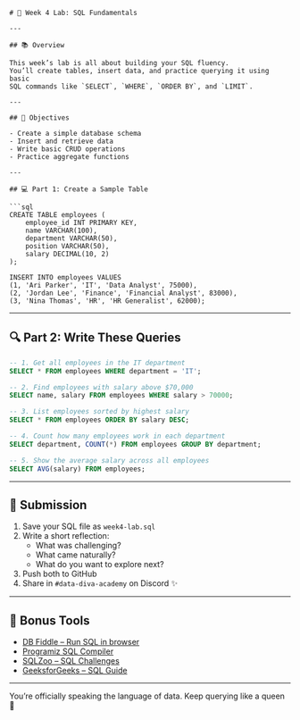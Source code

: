 ```
# 🧪 Week 4 Lab: SQL Fundamentals

---

## 📚 Overview

This week’s lab is all about building your SQL fluency.  
You’ll create tables, insert data, and practice querying it using basic 
SQL commands like `SELECT`, `WHERE`, `ORDER BY`, and `LIMIT`.

---

## 🎯 Objectives

- Create a simple database schema  
- Insert and retrieve data  
- Write basic CRUD operations  
- Practice aggregate functions

---

## 💻 Part 1: Create a Sample Table

```sql
CREATE TABLE employees (
    employee_id INT PRIMARY KEY,
    name VARCHAR(100),
    department VARCHAR(50),
    position VARCHAR(50),
    salary DECIMAL(10, 2)
);

INSERT INTO employees VALUES
(1, 'Ari Parker', 'IT', 'Data Analyst', 75000),
(2, 'Jordan Lee', 'Finance', 'Financial Analyst', 83000),
(3, 'Nina Thomas', 'HR', 'HR Generalist', 62000);
```

---

## 🔍 Part 2: Write These Queries

```sql
-- 1. Get all employees in the IT department
SELECT * FROM employees WHERE department = 'IT';

-- 2. Find employees with salary above $70,000
SELECT name, salary FROM employees WHERE salary > 70000;

-- 3. List employees sorted by highest salary
SELECT * FROM employees ORDER BY salary DESC;

-- 4. Count how many employees work in each department
SELECT department, COUNT(*) FROM employees GROUP BY department;

-- 5. Show the average salary across all employees
SELECT AVG(salary) FROM employees;
```

---

## 📝 Submission

1. Save your SQL file as `week4-lab.sql`  
2. Write a short reflection:  
   - What was challenging?  
   - What came naturally?  
   - What do you want to explore next?  
3. Push both to GitHub  
4. Share in `#data-diva-academy` on Discord ✨

---

## 🔗 Bonus Tools

- [DB Fiddle – Run SQL in browser](https://www.db-fiddle.com/)  
- [Programiz SQL Compiler](https://www.programiz.com/sql/online-compiler)  
- [SQLZoo – SQL Challenges](https://sqlzoo.net/wiki/SQL_Tutorial)  
- [GeeksforGeeks – SQL Guide](https://www.geeksforgeeks.org/sql-tutorial/)

---

You’re officially speaking the language of data. Keep querying like a 
queen 👑
```


